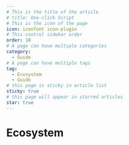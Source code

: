 ```yaml
---
# This is the title of the article
# title: One-click Script
# This is the icon of the page
icon: iconfont icon-plugin
# This control sidebar order
order: 10
# A page can have multiple categories
category:
  - Guide
# A page can have multiple tags
tag:
  - Ecosystem
  - Guide
# this page is sticky in article list
sticky: true
# this page will appear in starred articles
star: true
---
```


# Ecosystem

